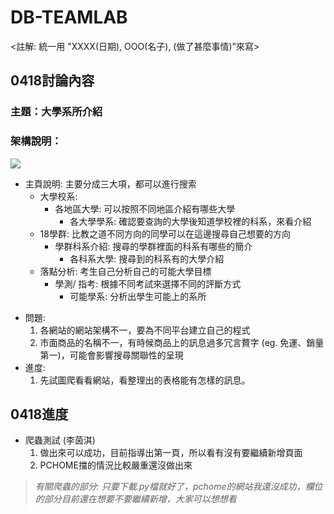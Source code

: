 # DB-TEAMLAB
<註解: 統一用 "XXXX(日期), OOO(名子), (做了甚麼事情)"來寫>
## 0418討論內容
### 主題：大學系所介紹
### 架構說明：
![](https://i.imgur.com/wumvn6R.jpg)
* 主頁說明: 主要分成三大項，都可以進行搜索
    * 大學校系: 
        * 各地區大學: 可以按照不同地區介紹有哪些大學
            * 各大學學系: 確認要查詢的大學後知道學校裡的科系，來看介紹
    * 18學群: 比教之道不同方向的同學可以在這邊搜尋自己想要的方向
        * 學群科系介紹: 搜尋的學群裡面的科系有哪些的簡介
            * 各科系大學: 搜尋到的科系有的大學介紹
    * 落點分析: 考生自己分析自己的可能大學目標
        * 學測/ 指考: 根據不同考試來選擇不同的評斷方式
            * 可能學系: 分析出學生可能上的系所
- 問題:
    1.	各網站的網站架構不一，要為不同平台建立自己的程式
    2.	市面商品的名稱不一，有時候商品上的訊息過多冗言贅字 (eg. 免運、銷量第一)，可能會影響搜尋關聯性的呈現
- 進度:
    1.	先試圖爬看看網站，看整理出的表格能有怎樣的訊息。

## 0418進度
- 爬蟲測試 (李茵淇)
    1. 做出來可以成功，目前指導出第一頁，所以看有沒有要繼續新增頁面
    2. PCHOME擋的情況比較嚴重還沒做出來
>*有關爬蟲的部分: 只要下載.py檔就好了，pchome的網站我還沒成功，欄位的部分目前還在想要不要繼續新增，大家可以想想看*
